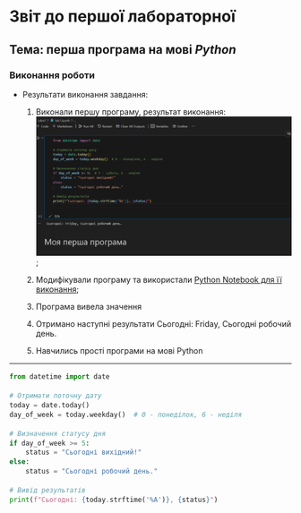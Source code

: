 # Звіт до першої лабораторної
## Тема: перша програма на мові *Python*

### Виконання роботи
- Результати виконання завдання:
    1. Виконали першу програму, результат виконання: ![alt](img1.png);
    1. Модифікували програму та використали [Python Notebook для її виконання](lab1.ipynb);
    
    
    
    1. Програма вивела значення
    1. Отримано наступні результати Сьогодні: Friday, Сьогодні робочий день.
    1. Навчились прості програми на мові Python



___


```Python
from datetime import date

# Отримати поточну дату
today = date.today()
day_of_week = today.weekday()  # 0 - понеділок, 6 - неділя

# Визначення статусу дня
if day_of_week >= 5:
    status = "Сьогодні вихідний!"
else:
    status = "Сьогодні робочий день."

# Вивід результатів
print(f"Сьогодні: {today.strftime('%A')}, {status}")


```
